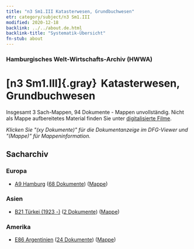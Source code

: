 ```yaml
---
title: "n3 Sm1.III Katasterwesen, Grundbuchwesen"
etr: category/subject/n3 Sm1.III
modified: 2020-12-18
backlink: ../../about.de.html
backlink-title: "Systematik-Übersicht"
fn-stub: about
---
```


### Hamburgisches Welt-Wirtschafts-Archiv (HWWA)
# [n3 Sm1.III]{.gray}&#8201; Katasterwesen, Grundbuchwesen&#160; 




Insgesamt 3 Sach-Mappen, 94 Dokumente - Mappen unvollständig.
Nicht als Mappe aufbereitetes Material finden Sie unter [digitalisierte Filme](/film/h1_sh).

_Klicken Sie "(xy Dokumente)" für die Dokumentanzeige im DFG-Viewer und "(Mappe)" für Mappeninformation._

## Sacharchiv




### Europa

- [A9 Hamburg](../../../geo/about.de.html#A9) (<a href="https://dfg-viewer.de/show/?tx_dlf[id]=https://pm20.zbw.eu/mets/sh/1409xx/140905/1450xx/145030/public.mets.de.xml" target="_blank">68 Dokumente</a>) ([Mappe](http://purl.org/pressemappe20/folder/sh/140905,145030))

### Asien

- [B21 Türkei (1923 -)](../../../geo/about.de.html#B21) (<a href="https://dfg-viewer.de/show/?tx_dlf[id]=https://pm20.zbw.eu/mets/sh/1411xx/141111/1450xx/145030/public.mets.de.xml" target="_blank">2 Dokumente</a>) ([Mappe](http://purl.org/pressemappe20/folder/sh/141111,145030))

### Amerika

- [E86 Argentinien](../../../geo/about.de.html#E86) (<a href="https://dfg-viewer.de/show/?tx_dlf[id]=https://pm20.zbw.eu/mets/sh/1416xx/141692/1450xx/145030/public.mets.de.xml" target="_blank">24 Dokumente</a>) ([Mappe](http://purl.org/pressemappe20/folder/sh/141692,145030))


